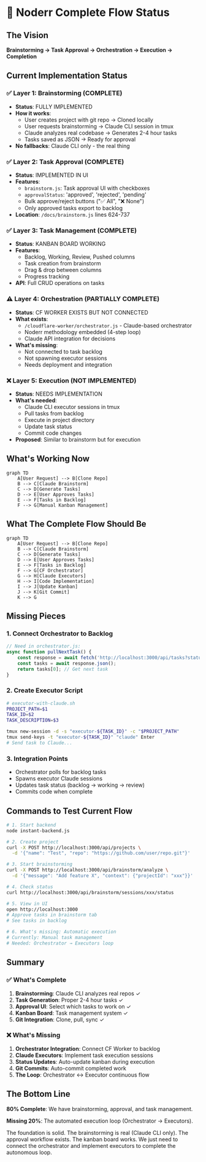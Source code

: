 # 🔄 Noderr Complete Flow Status

## The Vision
**Brainstorming → Task Approval → Orchestration → Execution → Completion**

## Current Implementation Status

### ✅ Layer 1: Brainstorming (COMPLETE)
- **Status**: FULLY IMPLEMENTED
- **How it works**:
  - User creates project with git repo → Cloned locally
  - User requests brainstorming → Claude CLI session in tmux
  - Claude analyzes real codebase → Generates 2-4 hour tasks
  - Tasks saved as JSON → Ready for approval
- **No fallbacks**: Claude CLI only - the real thing

### ✅ Layer 2: Task Approval (COMPLETE)
- **Status**: IMPLEMENTED IN UI
- **Features**:
  - `brainstorm.js`: Task approval UI with checkboxes
  - `approvalStatus`: 'approved', 'rejected', 'pending'
  - Bulk approve/reject buttons ("✅ All", "❌ None")
  - Only approved tasks export to backlog
- **Location**: `/docs/brainstorm.js` lines 624-737

### ✅ Layer 3: Task Management (COMPLETE)
- **Status**: KANBAN BOARD WORKING
- **Features**:
  - Backlog, Working, Review, Pushed columns
  - Task creation from brainstorm
  - Drag & drop between columns
  - Progress tracking
- **API**: Full CRUD operations on tasks

### ⚠️ Layer 4: Orchestration (PARTIALLY COMPLETE)
- **Status**: CF WORKER EXISTS BUT NOT CONNECTED
- **What exists**:
  - `/cloudflare-worker/orchestrator.js` - Claude-based orchestrator
  - Noderr methodology embedded (4-step loop)
  - Claude API integration for decisions
- **What's missing**:
  - Not connected to task backlog
  - Not spawning executor sessions
  - Needs deployment and integration

### ❌ Layer 5: Execution (NOT IMPLEMENTED)
- **Status**: NEEDS IMPLEMENTATION
- **What's needed**:
  - Claude CLI executor sessions in tmux
  - Pull tasks from backlog
  - Execute in project directory
  - Update task status
  - Commit code changes
- **Proposed**: Similar to brainstorm but for execution

## What's Working Now

```mermaid
graph TD
    A[User Request] --> B[Clone Repo]
    B --> C[Claude Brainstorm]
    C --> D[Generate Tasks]
    D --> E[User Approves Tasks]
    E --> F[Tasks in Backlog]
    F --> G[Manual Kanban Management]
```

## What The Complete Flow Should Be

```mermaid
graph TD
    A[User Request] --> B[Clone Repo]
    B --> C[Claude Brainstorm]
    C --> D[Generate Tasks]
    D --> E[User Approves Tasks]
    E --> F[Tasks in Backlog]
    F --> G[CF Orchestrator]
    G --> H[Claude Executors]
    H --> I[Code Implementation]
    I --> J[Update Kanban]
    J --> K[Git Commit]
    K --> G
```

## Missing Pieces

### 1. Connect Orchestrator to Backlog
```javascript
// Need in orchestrator.js:
async function pullNextTask() {
    const response = await fetch('http://localhost:3000/api/tasks?status=backlog');
    const tasks = await response.json();
    return tasks[0]; // Get next task
}
```

### 2. Create Executor Script
```bash
# executor-with-claude.sh
PROJECT_PATH=$1
TASK_ID=$2
TASK_DESCRIPTION=$3

tmux new-session -d -s "executor-${TASK_ID}" -c "$PROJECT_PATH"
tmux send-keys -t "executor-${TASK_ID}" "claude" Enter
# Send task to Claude...
```

### 3. Integration Points
- Orchestrator polls for backlog tasks
- Spawns executor Claude sessions
- Updates task status (backlog → working → review)
- Commits code when complete

## Commands to Test Current Flow

```bash
# 1. Start backend
node instant-backend.js

# 2. Create project
curl -X POST http://localhost:3000/api/projects \
  -d '{"name": "Test", "repo": "https://github.com/user/repo.git"}'

# 3. Start brainstorming
curl -X POST http://localhost:3000/api/brainstorm/analyze \
  -d '{"message": "Add feature X", "context": {"projectId": "xxx"}}'

# 4. Check status
curl http://localhost:3000/api/brainstorm/sessions/xxx/status

# 5. View in UI
open http://localhost:3000
# Approve tasks in brainstorm tab
# See tasks in backlog

# 6. What's missing: Automatic execution
# Currently: Manual task management
# Needed: Orchestrator → Executors loop
```

## Summary

### ✅ What's Complete
1. **Brainstorming**: Claude CLI analyzes real repos ✓
2. **Task Generation**: Proper 2-4 hour tasks ✓
3. **Approval UI**: Select which tasks to work on ✓
4. **Kanban Board**: Task management system ✓
5. **Git Integration**: Clone, pull, sync ✓

### ❌ What's Missing
1. **Orchestrator Integration**: Connect CF Worker to backlog
2. **Claude Executors**: Implement task execution sessions
3. **Status Updates**: Auto-update kanban during execution
4. **Git Commits**: Auto-commit completed work
5. **The Loop**: Orchestrator ↔ Executor continuous flow

## The Bottom Line

**80% Complete**: We have brainstorming, approval, and task management.

**Missing 20%**: The automated execution loop (Orchestrator → Executors).

The foundation is solid. The brainstorming is real (Claude CLI only). The approval workflow exists. The kanban board works. We just need to connect the orchestrator and implement executors to complete the autonomous loop.
